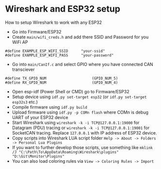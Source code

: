 # Wireshark and ESP32 setup
How to setup Wireshark to work with any ESP32

 * Go into Firmware/ESP32
 * Create `main/wifi_creds.h` and add there SSID and Password for you WiFi AP
```
#define EXAMPLE_ESP_WIFI_SSID      "your-ssid"
#define EXAMPLE_ESP_WIFI_PASS      "your-password"
```
 * Go into `main/CanIf.c` and select GPIO where you have connected CAN transciever
```
#define TX_GPIO_NUM                     (GPIO_NUM_5)
#define RX_GPIO_NUM                     (GPIO_NUM_4)
```
 * Open esp-idf (Power Shell or CMD) go to Firmware/ESP32
 * Setup device using `idf.py set-target esp32` (or `idf.py set-target esp32s3` etc.)
 * Compile firmware using `idf.py build` 
 * Upload firmware using `idf.py -p COMn flash` where COMn is debug UART of your ESP32 device
 * Start Wireshark using `wireshark -k -i TCP@127.0.0.1:19000` for Datagram (PDU) tracing or `wireshark -k -i TCP@127.0.0.1:19001` for SocketCAN tracing. Replace `127.0.0.1` with IP address of ESP32 device.
 * Copy scripts into Wireshark LUA script folder `Help -> About -> Folders -> Personal Lua Plugins`
 * If you want to further develop those scripts, use something like `mklink /J "C:\Path\To\AppData\Roaming\Wireshark\plugins" "D:\Git\Monitor\Plugins"`
 * You can also load coloring rules via `View -> Coloring Rules -> Import`
